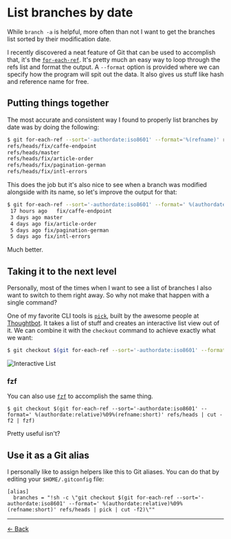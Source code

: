 [back]: https://github.com/rafaelrinaldi/til/tree/master/git
[for-each-ref]: https://git-scm.com/docs/git-for-each-ref
[fzf]: https://github.com/junegunn/fzf
[pick]: https://github.com/calleerlandsson/pick
[thoughtbot]: https://thoughtbot.com

# List branches by date

While `branch -a` is helpful, more often than not I want to get the branches list sorted by their modification date.

I recently discovered a neat feature of Git that can be used to accomplish that, it's the [`for-each-ref`][for-each-ref].
It's pretty much an easy way to loop through the refs list and format the output. A `--format` option is provided where we can specify how the program will spit out the data. It also gives us stuff like hash and reference name for free.

## Putting things together

The most accurate and consistent way I found to properly list branches by date was by doing the following:

```sh
$ git for-each-ref --sort='-authordate:iso8601' --format='%(refname)' refs/heads
refs/heads/fix/caffe-endpoint
refs/heads/master
refs/heads/fix/article-order
refs/heads/fix/pagination-german
refs/heads/fix/intl-errors
```

This does the job but it's also nice to see when a branch was modified alongside with its name, so let's improve the output for that:

```sh
$ git for-each-ref --sort='-authordate:iso8601' --format=' %(authordate:relative)%09%(refname:short)' refs/heads
 17 hours ago	fix/caffe-endpoint
 3 days ago	master
 4 days ago	fix/article-order
 5 days ago	fix/pagination-german
 5 days ago	fix/intl-errors
```

Much better.

## Taking it to the next level

Personally, most of the times when I want to see a list of branches I also want to switch to them right away. So why not make that happen with a single command?

One of my favorite CLI tools is [`pick`][pick], built by the awesome people at [Thoughtbot][thoughtbot]. It takes a list of stuff and creates an interactive list view out of it. We can combine it with the `checkout` command to achieve exactly what we want:

```sh
$ git checkout $(git for-each-ref --sort='-authordate:iso8601' --format=' %(authordate:relative)%09%(refname:short)' refs/heads | pick | cut -f2)
```

![Interactive List](git-checkout-pick.gif)

### fzf

You can also use [`fzf`][fzf] to accomplish the same thing.

```
$ git checkout $(git for-each-ref --sort='-authordate:iso8601' --format=' %(authordate:relative)%09%(refname:short)' refs/heads | cut -f2 | fzf)
```

Pretty useful isn't?

## Use it as a Git alias

I personally like to assign helpers like this to Git aliases. You can do that by editing your `$HOME/.gitconfig` file:

```gitconfig
[alias]
  branches = "!sh -c \"git checkout $(git for-each-ref --sort='-authordate:iso8601' --format=' %(authordate:relative)%09%(refname:short)' refs/heads | pick | cut -f2)\""
```

---

[← Back][back]

